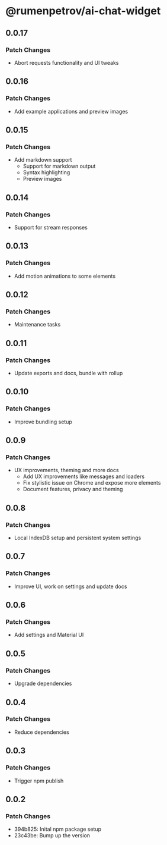 # @rumenpetrov/ai-chat-widget

## 0.0.17

### Patch Changes

- Abort requests functionality and UI tweaks

## 0.0.16

### Patch Changes

- Add example applications and preview images

## 0.0.15

### Patch Changes

- Add markdown support
  - Support for markdown output
  - Syntax highlighting
  - Preview images

## 0.0.14

### Patch Changes

- Support for stream responses

## 0.0.13

### Patch Changes

- Add motion animations to some elements

## 0.0.12

### Patch Changes

- Maintenance tasks

## 0.0.11

### Patch Changes

- Update exports and docs, bundle with rollup

## 0.0.10

### Patch Changes

- Improve bundling setup

## 0.0.9

### Patch Changes

- UX improvements, theming and more docs
  - Add UX improvements like messages and loaders
  - Fix stylistic issue on Chrome and expose more elements
  - Document features, privacy and theming

## 0.0.8

### Patch Changes

- Local IndexDB setup and persistent system settings

## 0.0.7

### Patch Changes

- Improve UI, work on settings and update docs

## 0.0.6

### Patch Changes

- Add settings and Material UI

## 0.0.5

### Patch Changes

- Upgrade dependencies

## 0.0.4

### Patch Changes

- Reduce dependencies

## 0.0.3

### Patch Changes

- Trigger npm publish

## 0.0.2

### Patch Changes

- 394b825: Inital npm package setup
- 23c43be: Bump up the version
